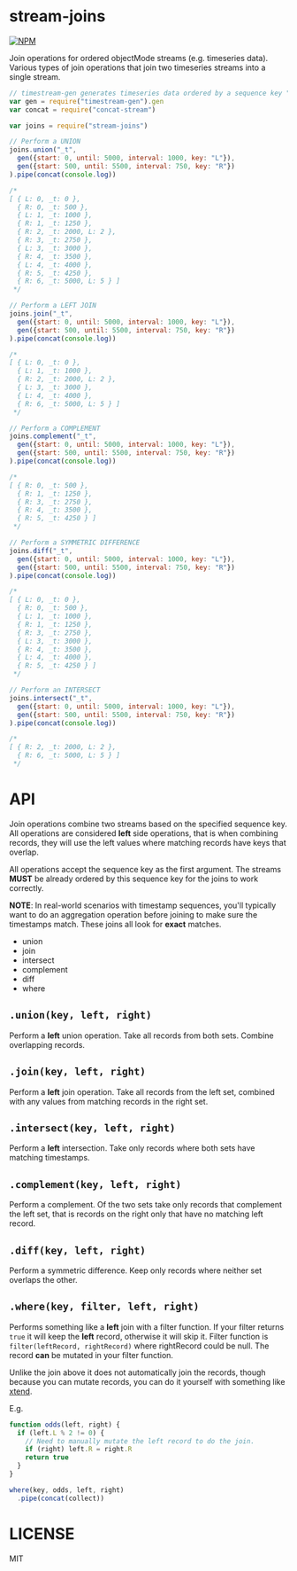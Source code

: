 stream-joins
=====

[![NPM](https://nodei.co/npm/stream-joins.png)](https://nodei.co/npm/stream-joins/)

Join operations for ordered objectMode streams (e.g. timeseries data). Various types of join operations that join two timeseries streams into a single stream.

```javascript
// timestream-gen generates timeseries data ordered by a sequence key "_t"
var gen = require("timestream-gen").gen
var concat = require("concat-stream")

var joins = require("stream-joins")

// Perform a UNION
joins.union("_t",
  gen({start: 0, until: 5000, interval: 1000, key: "L"}),
  gen({start: 500, until: 5500, interval: 750, key: "R"})
).pipe(concat(console.log))

/*
[ { L: 0, _t: 0 },
  { R: 0, _t: 500 },
  { L: 1, _t: 1000 },
  { R: 1, _t: 1250 },
  { R: 2, _t: 2000, L: 2 },
  { R: 3, _t: 2750 },
  { L: 3, _t: 3000 },
  { R: 4, _t: 3500 },
  { L: 4, _t: 4000 },
  { R: 5, _t: 4250 },
  { R: 6, _t: 5000, L: 5 } ]
 */

// Perform a LEFT JOIN
joins.join("_t",
  gen({start: 0, until: 5000, interval: 1000, key: "L"}),
  gen({start: 500, until: 5500, interval: 750, key: "R"})
).pipe(concat(console.log))

/*
[ { L: 0, _t: 0 },
  { L: 1, _t: 1000 },
  { R: 2, _t: 2000, L: 2 },
  { L: 3, _t: 3000 },
  { L: 4, _t: 4000 },
  { R: 6, _t: 5000, L: 5 } ]
 */

// Perform a COMPLEMENT
joins.complement("_t",
  gen({start: 0, until: 5000, interval: 1000, key: "L"}),
  gen({start: 500, until: 5500, interval: 750, key: "R"})
).pipe(concat(console.log))

/*
[ { R: 0, _t: 500 },
  { R: 1, _t: 1250 },
  { R: 3, _t: 2750 },
  { R: 4, _t: 3500 },
  { R: 5, _t: 4250 } ]
 */

// Perform a SYMMETRIC DIFFERENCE
joins.diff("_t",
  gen({start: 0, until: 5000, interval: 1000, key: "L"}),
  gen({start: 500, until: 5500, interval: 750, key: "R"})
).pipe(concat(console.log))

/*
[ { L: 0, _t: 0 },
  { R: 0, _t: 500 },
  { L: 1, _t: 1000 },
  { R: 1, _t: 1250 },
  { R: 3, _t: 2750 },
  { L: 3, _t: 3000 },
  { R: 4, _t: 3500 },
  { L: 4, _t: 4000 },
  { R: 5, _t: 4250 } ]
 */

// Perform an INTERSECT
joins.intersect("_t",
  gen({start: 0, until: 5000, interval: 1000, key: "L"}),
  gen({start: 500, until: 5500, interval: 750, key: "R"})
).pipe(concat(console.log))

/*
[ { R: 2, _t: 2000, L: 2 },
  { R: 6, _t: 5000, L: 5 } ]
 */

```

API
===

Join operations combine two streams based on the specified sequence key. All operations are considered **left** side operations, that is when combining records, they will use the left values where matching records have keys that overlap.

All operations accept the sequence key as the first argument. The streams **MUST** be already ordered by this sequence key for the joins to work correctly.

**NOTE**: In real-world scenarios with timestamp sequences, you'll typically want to do an aggregation operation before joining to make sure the timestamps match. These joins all look for **exact** matches.

  * union
  * join
  * intersect
  * complement
  * diff
  * where

`.union(key, left, right)`
---

Perform a **left** union operation. Take all records from both sets. Combine overlapping records.

`.join(key, left, right)`
---

Perform a **left** join operation. Take all records from the left set, combined with any values from matching records in the right set.

`.intersect(key, left, right)`
---

Perform a **left** intersection. Take only records where both sets have matching timestamps.

`.complement(key, left, right)`
---

Perform a complement. Of the two sets take only records that complement the left set, that is records on the right only that have no matching left record.

`.diff(key, left, right)`
---

Perform a symmetric difference. Keep only records where neither set overlaps the other.

`.where(key, filter, left, right)`
---

Performs something like a **left** join with a filter function. If your filter returns `true` it will keep the **left** record, otherwise it will skip it. Filter function is `filter(leftRecord, rightRecord)` where rightRecord could be null. The record **can** be mutated in your filter function.

Unlike the join above it does not automatically join the records, though because you can mutate records, you can do it yourself with something like [xtend](http://npm.im/xtend).

E.g.
```js
function odds(left, right) {
  if (left.L % 2 != 0) {
    // Need to manually mutate the left record to do the join.
    if (right) left.R = right.R
    return true
  }
}

where(key, odds, left, right)
  .pipe(concat(collect))
```


LICENSE
=======

MIT

